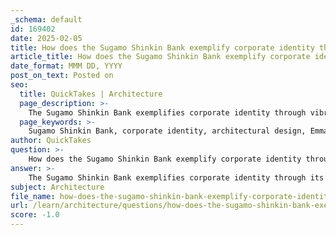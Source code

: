 ```yaml
---
_schema: default
id: 169402
date: 2025-02-05
title: How does the Sugamo Shinkin Bank exemplify corporate identity through its architectural design?
article_title: How does the Sugamo Shinkin Bank exemplify corporate identity through its architectural design?
date_format: MMM DD, YYYY
post_on_text: Posted on
seo:
  title: QuickTakes | Architecture
  page_description: >-
    The Sugamo Shinkin Bank exemplifies corporate identity through vibrant architectural design by Emmanuel Moureaux, focusing on colors, community, and cultural integration to enhance customer experience.
  page_keywords: >-
    Sugamo Shinkin Bank, corporate identity, architectural design, Emmanuel Moureaux, vibrant colors, playful design, architectural branding, community integration, innovative use of space, cultural elements, hospitality bank
author: QuickTakes
question: >-
    How does the Sugamo Shinkin Bank exemplify corporate identity through its architectural design?
answer: >-
    The Sugamo Shinkin Bank exemplifies corporate identity through its architectural design in several impactful ways, primarily through the innovative vision of French architect Emmanuel Moureaux. The bank's architectural transformation reflects a strategic shift from a traditional, austere image to one that embodies hospitality and joy, aligning with its motto, "Turn joy into joy."\n\n### Key Aspects of Corporate Identity through Architectural Design\n\n1. **Vibrant Colors and Playful Design**: Moureaux's design philosophy emphasizes the use of bright colors and playful elements, which create a vibrant atmosphere. This approach not only makes the bank visually appealing but also fosters a sense of warmth and welcome, encouraging customers to engage with the space. The use of color serves as a tool to "divide space," creating three-dimensional environments that enhance the overall experience.\n\n2. **Architectural Branding**: The design of Sugamo Shinkin Bank acts as a form of architectural branding, where the physical structure communicates the bank's identity and values. The unique and recognizable design makes the bank a landmark within the community, differentiating it from competitors and reinforcing its brand presence.\n\n3. **Community Integration**: The architectural design promotes a sense of community by creating inviting spaces that encourage customers to linger and interact. This approach not only enhances customer experience but also positions the bank as a community hub, aligning with its goal of being a "hospitality bank."\n\n4. **Innovative Use of Space**: The bank's design incorporates layered spaces and an experience of light and depth, which contribute to a dynamic environment. These architectural features enhance the perception of space and create a more engaging atmosphere for customers.\n\n5. **Cultural Elements**: Moureaux's integration of traditional Japanese design elements into the modern architectural framework reflects a respect for local culture while simultaneously modernizing the bank's image. This blend of tradition and innovation further strengthens the bank's corporate identity.\n\n### Conclusion\n\nIn summary, Sugamo Shinkin Bank's architectural design serves as a powerful embodiment of its corporate identity. By prioritizing vibrant aesthetics, community engagement, and innovative space design, the bank has successfully redefined its image, setting a precedent for other institutions in the financial sector. This transformation illustrates the broader implications of architectural design in enhancing customer experiences and establishing a strong corporate identity.
subject: Architecture
file_name: how-does-the-sugamo-shinkin-bank-exemplify-corporate-identity-through-its-architectural-design.md
url: /learn/architecture/questions/how-does-the-sugamo-shinkin-bank-exemplify-corporate-identity-through-its-architectural-design
score: -1.0
---
```


&nbsp;